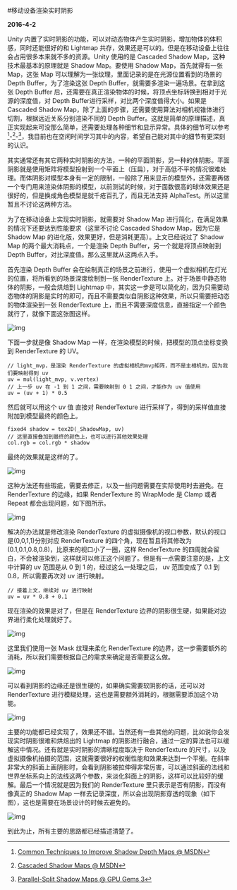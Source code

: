 #移动设备渲染实时阴影

**2016-4-2**

Unity 内置了实时阴影的功能，可以对动态物体产生实时阴影，增加物体的体积感，同时还能很好的和 Lightmap 共存，效果还是可以的。但是在移动设备上往往会占用很多本来就不多的资源。Unity 使用的是 Cascaded Shadow Map，这种技术最基本的原理就是 Shadow Map。要使用 Shadow Map，首先就得有一张 Map，这张 Map 可以理解为一张纹理，里面记录的是在光源位置看到的场景的 Depth Buffer，为了渲染这张 Depth Buffer，就需要多渲染一遍场景。在拿到这张 Depth Buffer 后，还需要在真正渲染物体的时候，将顶点坐标转换到相对于光源的深度值，对 Depth Buffer进行采样，对比两个深度值得大小。如果是 Cascaded Shadow Map，除了上面的步骤，还需要使用算法对相机视锥体进行切割，根据远近关系分别渲染不同的 Depth Buffer。这就是简单的原理描述，真正实现起来可没那么简单，还需要处理各种细节和显示异常。具体的细节可以参考[^1]-[^2]-[^3]，我目前也在空闲时间学习其中的内容，希望自己能对其中的细节有更深刻的认识。

其实通常还有其它两种实时阴影的方法，一种的平面阴影，另一种的体阴影。平面阴影就是使用矩阵将模型投射到一个平面上（压扁），对于高低不平的情况很难处理。而体阴影对模型本身有一定的限制，一般除了用来显示的模型外，还需要再做一个专门用来渲染体阴影的模型，以前测试的时候，对于面数很高的球体效果还是很好的，但是换成角色模型是就千疮百孔了，而且无法支持 AlphaTest。所以这里暂且不讨论这两种方法。

为了在移动设备上实现实时阴影，就需要对 Shadow Map 进行简化，在满足效果的情况下还要达到性能要求（这里不讨论 Cascaded Shadow Map，因为它是 Shadow Map 的进化版，效果更好，但是消耗更高）。上文已经说过了 Shadow Map 的两个最大消耗点，一个是渲染 Depth Buffer，另一个就是将顶点映射到 Depth Buffer，对比深度值。那么这里就从这两点入手。

首先渲染 Depth Buffer 会在绘制真正的场景之前进行，使用一个虚拟相机在灯光的位置，将所看到的场景深度绘制到一张 RenderTexture 上。对于场景中静态物体的阴影，一般会烘焙到 Lightmap 中，其实这一步是可以简化的，因为只需要动态物体的阴影是实时的即可，而且不需要类似自阴影这种效果，所以只需要把动态的物体渲染到一张 RenderTexture 上，而且不需要深度信息，直接指定一个颜色就行了，就像下面这张图这样。

![img](MobileRealtimeShadow/1.png)

下面一步就是像 Shadow Map 一样，在渲染模型的时候，把模型的顶点坐标变换到 RenderTexture 的 UV。

    // light_mvp，是渲染 RenderTexture 的虚拟相机的mvp矩阵，而不是主相机的，因为我们要映射得到 uv
    uv = mul(light_mvp, v.vertex)
    // 上一步 uv 在 -1 到 1 之间，需要映射到 0 1 之间，才能作为 uv 值使用
    uv = (uv + 1) * 0.5
    
然后就可以用这个 uv 值 直接对 RenderTexture 进行采样了，得到的采样值直接附加到模型最终的颜色上。

    fixed4 shadow = tex2D(_ShadowMap, uv)
    // 这里直接叠加到最终的颜色上，也可以进行其他效果处理
    col.rgb = col.rgb * shadow
    
最终的效果就是这样的了。

![img](MobileRealtimeShadow/2.png)

这种方法还有些瑕疵，需要去修正，以及一些问题需要在实际使用时去避免。在 RenderTexture 的边缘，如果 RenderTexture 的 WrapMode 是 Clamp 或者 Repeat 都会出现问题，如下图所示。

![img](MobileRealtimeShadow/3.jpg)

解决的办法就是修改渲染 RenderTexture 的虚拟摄像机的视口参数，默认的视口是(0,0,1,1)分别对应 RenderTexture 的四个角，现在暂且将其修改为(0.1,0.1,0.8,0.8)，比原来的视口小了一圈，这样 RenderTexture 的四周就会留白，不会被渲染到，这样就可以修正这个问题了。但是有一点需要注意的是，上文中计算的 uv 范围是从 0 到 1 的，经过这么一处理之后， uv 范围变成了 0.1 到 0.8，所以需要再次对 uv 进行映射。

    // 接着上文，继续对 uv 进行映射
    uv = uv * 0.8 + 0.1
    
现在渲染的效果是对了，但是在 RenderTexture 边界的阴影很生硬，如果能对边界进行柔化处理就好了。

![img](MobileRealtimeShadow/4.png)

这里我们使用一张 Mask 纹理来柔化 RenderTexture 的边界，这一步需要额外的消耗，所以我们需要根据自己的需求来确定是否需要这么做。

![img](MobileRealtimeShadow/5.jpg)

可以看到阴影的边缘还是很生硬的，如果确实需要软阴影的话，还可以对 RenderTexture 进行模糊处理，这也是需要额外消耗的，根据需要添加这个功能。

![img](MobileRealtimeShadow/6.jpg)

主要的功能都已经实现了，效果还不错。当然还有一些其他的问题，比如说你会发现实时阴影很难和烘焙出的 Lightmap 的阴影进行融合，通过一定的算法也可以缓解这中情况。还有就是实时阴影的清晰程度取决于 RenderTexture 的尺寸，以及虚拟摄像机拍摄的范围，这就需要很好的权衡性能和效果来达到一个平衡。在斜率非常大的斜面上画阴影时，会看到阴影被拉伸得非常厉害，可以通过斜面的法线和世界坐标系向上的法线这两个参数，来淡化斜面上的阴影，这样可以比较好的缓解。最后一个情况就是因为我们的 RenderTexture 里只表示是否有阴影，而没有像真正的 Shadow Map 一样去记录深度，所以会出现阴影穿透的现象（如下图），这也是需要在场景设计的时候去避免的。

![img](MobileRealtimeShadow/7.png)

到此为止，所有主要的思路都已经描述清楚了。

[^1]:[Common Techniques to Improve Shadow Depth Maps @ MSDN](https://msdn.microsoft.com/en-us/library/windows/desktop/ee416324.aspx)

[^2]:[Cascaded Shadow Maps @ MSDN](https://msdn.microsoft.com/en-us/library/windows/desktop/ee416307%28v=vs.85%29.aspx)

[^3]:[Parallel-Split Shadow Maps @ GPU Gems 3](http://http.developer.nvidia.com/GPUGems3/gpugems3_ch10.html)

